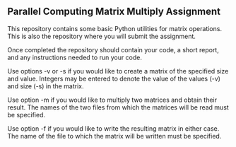 ## Parallel Computing Matrix Multiply Assignment

This repository contains some basic Python utilities for
matrix operations. This is also the repository where
you will submit the assignment.

Once completed the repository should contain your code,
a short report, and any instructions needed to run your
code.

Use options -v or -s if you would like to create a
matrix of the specified size and value. Integers may
be entered to denote the value of the values (-v) and
size (-s) in the matrix.

Use option -m if you would like to multiply two matrices
and obtain their result. The names of the two files from
which the matrices will be read must be specified.

Use option -f if you would like to write the resulting
matrix in either case. The name of the file to which the
matrix will be written must be specified.